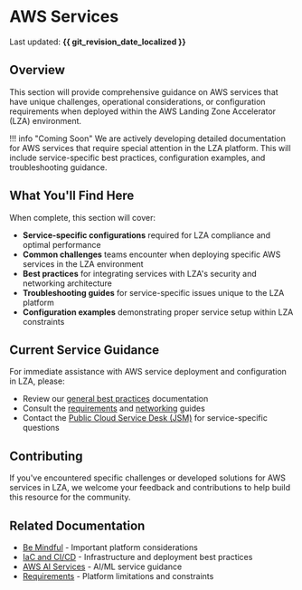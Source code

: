 # AWS Services

Last updated: **{{ git_revision_date_localized }}**

## Overview

This section will provide comprehensive guidance on AWS services that have unique challenges, operational considerations, or configuration requirements when deployed within the AWS Landing Zone Accelerator (LZA) environment.

!!! info "Coming Soon"
    We are actively developing detailed documentation for AWS services that require special attention in the LZA platform. This will include service-specific best practices, configuration examples, and troubleshooting guidance.

## What You'll Find Here

When complete, this section will cover:

- **Service-specific configurations** required for LZA compliance and optimal performance
- **Common challenges** teams encounter when deploying specific AWS services in the LZA environment
- **Best practices** for integrating services with LZA's security and networking architecture
- **Troubleshooting guides** for service-specific issues unique to the LZA platform
- **Configuration examples** demonstrating proper service setup within LZA constraints

## Current Service Guidance

For immediate assistance with AWS service deployment and configuration in LZA, please:

- Review our [general best practices](be-mindful.md) documentation
- Consult the [requirements](../design-build-deploy/requirements.md) and [networking](../design-build-deploy/networking.md) guides
- Contact the [Public Cloud Service Desk (JSM)](https://citz-do.atlassian.net/servicedesk/customer/portal/3) for service-specific questions

## Contributing

If you've encountered specific challenges or developed solutions for AWS services in LZA, we welcome your feedback and contributions to help build this resource for the community.

## Related Documentation

- [Be Mindful](be-mindful.md) - Important platform considerations
- [IaC and CI/CD](iac-and-ci-cd.md) - Infrastructure and deployment best practices
- [AWS AI Services](aws-ai.md) - AI/ML service guidance
- [Requirements](../design-build-deploy/requirements.md) - Platform limitations and constraints
